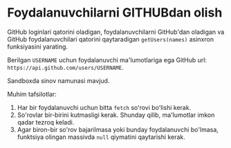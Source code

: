 # Foydalanuvchilarni GITHUBdan olish

GitHub loginlari qatorini oladigan, foydalanuvchilarni GitHub'dan oladigan va GitHub foydalanuvchilari qatorini qaytaradigan `getUsers(names)` asinxron funksiyasini yarating.

Berilgan `USERNAME` uchun foydalanuvchi ma'lumotlariga ega GitHub url: `https://api.github.com/users/USERNAME`.

Sandboxda sinov namunasi mavjud.

Muhim tafsilotlar:

1. Har bir foydalanuvchi uchun bitta `fetch` soʻrovi boʻlishi kerak.
2. So'rovlar bir-birini kutmasligi kerak. Shunday qilib, ma'lumotlar imkon qadar tezroq keladi.
3. Agar biron-bir so'rov bajarilmasa yoki bunday foydalanuvchi bo'lmasa, funktsiya olingan massivda `null` qiymatini qaytarishi kerak.
